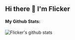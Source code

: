 ## Hi there 👋 I'm Flicker
#### My Github Stats:
![Flicker's github stats](https://github-readme-stats.vercel.app/api?username=Canyang1667&theme=calm&layout=compact)